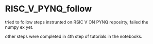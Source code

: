 # RISC_V_PYNQ_follow

tried to follow steps instrunted on RSIC V ON PYNQ reposirty, failed the numpy ex yet.

other steps were completed in 4th step of tutorials in the notebooks.
